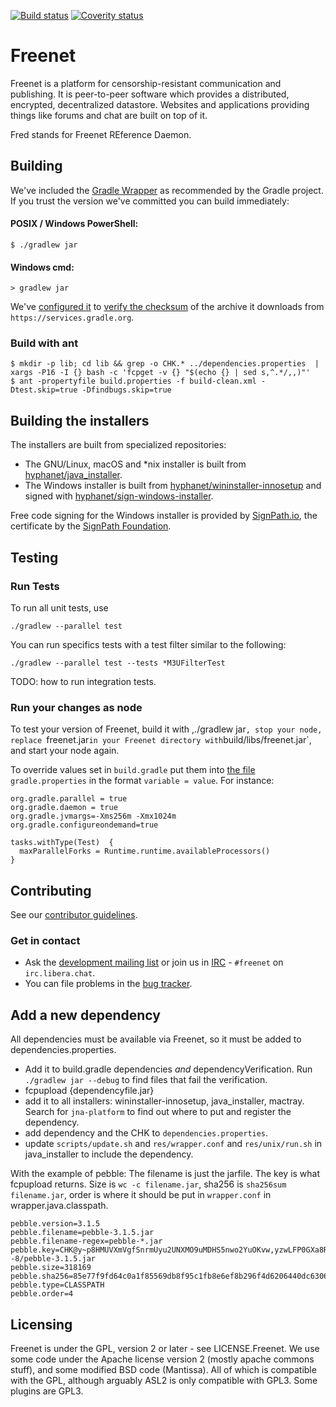 [![Build status](https://img.shields.io/github/check-runs/hyphanet/fred/next?label=build)](https://github.com/hyphanet/fred/actions)
[![Coverity status](https://scan.coverity.com/projects/2316/badge.svg?flat=1)](https://scan.coverity.com/projects/freenet-fred)

# Freenet

Freenet is a platform for censorship-resistant communication and publishing. It is peer-to-peer
software which provides a distributed, encrypted, decentralized datastore. Websites and applications
providing things like forums and chat are built on top of it.

Fred stands for Freenet REference Daemon.

## Building

We've included the [Gradle Wrapper](https://docs.gradle.org/8.11/userguide/gradle_wrapper.html) as
recommended by the Gradle project. If you trust the version we've committed you can build
immediately:

#### POSIX / Windows PowerShell:

    $ ./gradlew jar

#### Windows cmd:

    > gradlew jar

We've [configured it](gradle/wrapper/gradle-wrapper.properties) to [verify the checksum](https://docs.gradle.org/8.11/userguide/gradle_wrapper.html#wrapper_checksum_verification)
of the archive it downloads from `https://services.gradle.org`.

### Build with ant

    $ mkdir -p lib; cd lib && grep -o CHK.* ../dependencies.properties  | xargs -P16 -I {} bash -c 'fcpget -v {} "$(echo {} | sed s,^.*/,,)"'
    $ ant -propertyfile build.properties -f build-clean.xml -Dtest.skip=true -Dfindbugs.skip=true

## Building the installers

The installers are built from specialized repositories:

- The GNU/Linux, macOS and *nix installer is built from [hyphanet/java_installer](https://github.com/hyphanet/java_installer).
- The Windows installer is built from [hyphanet/wininstaller-innosetup](https://github.com/hyphanet/wininstaller-innosetup) and signed with [hyphanet/sign-windows-installer](https://github.com/hyphanet/sign-windows-installer).

Free code signing for the Windows installer is provided by [SignPath.io](https://about.signpath.io/), the certificate by the [SignPath Foundation](https://signpath.org/).


## Testing

### Run Tests

To run all unit tests, use

    ./gradlew --parallel test

You can run specifics tests with a test filter similar to the following:

    ./gradlew --parallel test --tests *M3UFilterTest

TODO: how to run integration tests.

### Run your changes as node

To test your version of Freenet, build it with ,./gradlew jar`,
stop your node, replace `freenet.jar` in your
Freenet directory with `build/libs/freenet.jar`, and start your node again.

To override values set in `build.gradle` put them into [the file](https://docs.gradle.org/8.11/userguide/build_environment.html)
`gradle.properties` in the format `variable = value`. For instance:

    org.gradle.parallel = true
    org.gradle.daemon = true
    org.gradle.jvmargs=-Xms256m -Xmx1024m
    org.gradle.configureondemand=true

    tasks.withType(Test)  {
      maxParallelForks = Runtime.runtime.availableProcessors()
    }

## Contributing

See our [contributor guidelines](CONTRIBUTING.md).

### Get in contact

* Ask the [development mailing list](https://www.hyphanet.org/pages/help.html#mailing-lists)
  or join us in [IRC](https://web.libera.chat/?nick=Rabbit|?#freenet) - `#freenet` on
  `irc.libera.chat`.
* You can file problems in the [bug tracker](https://freenet.mantishub.io/my_view_page.php).

## Add a new dependency

All dependencies must be available via Freenet, so it must be added to
dependencies.properties.

- Add it to build.gradle dependencies *and* dependencyVerification.
  Run `./gradlew jar --debug` to find files that fail the
  verification.
- fcpupload {dependencyfile.jar}
- add it to all installers: wininstaller-innosetup, java_installer, mactray. Search for `jna-platform` to find out where to put and register the dependency.
- add dependency and the CHK to `dependencies.properties`.
- update `scripts/update.sh` and `res/wrapper.conf` and `res/unix/run.sh` in java_installer to include the dependency.

With the example of pebble: The filename is just the jarfile. The key is what fcpupload returns. Size is `wc -c filename.jar`, sha256 is `sha256sum filename.jar`, order is where it should be put in `wrapper.conf` in wrapper.java.classpath.

```
pebble.version=3.1.5
pebble.filename=pebble-3.1.5.jar
pebble.filename-regex=pebble-*.jar
pebble.key=CHK@y~p8HMUVXmVgfSnrmUyu2UNXMO9uMDHS5nwo2YuOKvw,yzwLFP0GXa8RjwRpicQCPFKNggDXLkTQKH8nISe0qUY,AAMC--8/pebble-3.1.5.jar
pebble.size=318169
pebble.sha256=85e77f9fd64c0a1f85569db8f95c1fb8e6ef8b296f4d6206440dc6306140c1a1
pebble.type=CLASSPATH
pebble.order=4
```

## Licensing
Freenet is under the GPL, version 2 or later - see LICENSE.Freenet. We use some
code under the Apache license version 2 (mostly apache commons stuff), and some
modified BSD code (Mantissa). All of which is compatible with the GPL, although
arguably ASL2 is only compatible with GPL3. Some plugins are GPL3.

